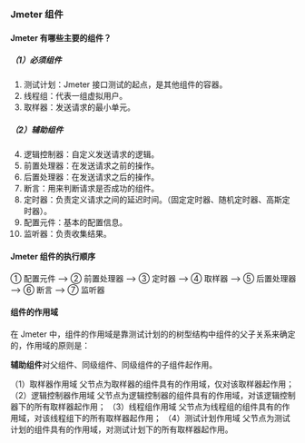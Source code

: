 ### Jmeter 组件
#### Jmeter 有哪些主要的组件？
##### （1）必须组件
1. 测试计划：Jmeter 接口测试的起点，是其他组件的容器。
2. 线程组：代表一组虚拟用户。
3. 取样器：发送请求的最小单元。
##### （2）辅助组件
4. 逻辑控制器：自定义发送请求的逻辑。
5. 前置处理器：在发送请求之前的操作。
6. 后置处理器：在发送请求之后的操作。
7. 断言：用来判断请求是否成功的组件。
8. 定时器：负责定义请求之间的延迟时间。（固定定时器、随机定时器、高斯定时器）。
9. 配置元件：基本的配置信息。
10. 监听器：负责收集结果。

#### Jmeter 组件的执行顺序
① 配置元件 --> ② 前置处理器 --> ③ 定时器 --> ④ 取样器 --> ⑤ 后置处理器 --> ⑥ 断言 --> ⑦ 监听器

#### 组件的作用域
在 Jmeter 中，组件的作用域是靠测试计划的的树型结构中组件的父子关系来确定的，作用域的原则是：

**辅助组件**对父组件、同级组件、同级组件的子组件起作用。

（1）取样器作用域
父节点为取样器的组件具有的作用域，仅对该取样器起作用；
（2）逻辑控制器作用域
父节点为逻辑控制器的组件具有的作用域，对该逻辑控制器下的所有取样器起作用；
（3）线程组作用域
父节点为线程组的组件具有的作用域，对该线程组下的所有取样器起作用；
（4）测试计划作用域
父节点为测试计划的组件具有的作用域，对测试计划下的所有取样器起作用。
